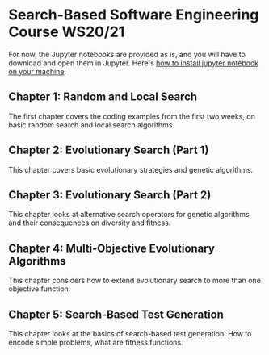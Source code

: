 # Search-Based Software Engineering Course WS20/21

For now, the Jupyter notebooks are provided as is, and you will have to download and open them in Jupyter. Here's [how to install jupyter notebook on your machine](https://www.dataquest.io/blog/jupyter-notebook-tutorial/).


## Chapter 1: Random and Local Search

The first chapter covers the coding examples from the first two weeks, on basic random search and local search algorithms.

## Chapter 2: Evolutionary Search (Part 1)

This chapter covers basic evolutionary strategies and genetic algorithms.

## Chapter 3: Evolutionary Search (Part 2)

This chapter looks at alternative search operators for genetic algorithms
and their consequences on diversity and fitness.

## Chapter 4: Multi-Objective Evolutionary Algorithms

This chapter considers how to extend evolutionary search to more than one
objective function.

## Chapter 5: Search-Based Test Generation

This chapter looks at the basics of search-based test generation: How to
encode simple problems, what are fitness functions.